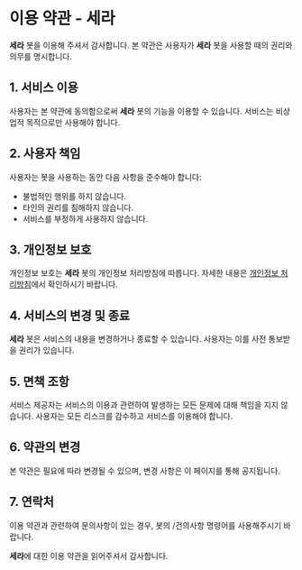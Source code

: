 # 이용 약관 - 세라

**세라** 봇을 이용해 주셔서 감사합니다. 본 약관은 사용자가 **세라** 봇을 사용할 때의 권리와 의무를 명시합니다.

## 1. 서비스 이용
사용자는 본 약관에 동의함으로써 **세라** 봇의 기능을 이용할 수 있습니다. 서비스는 비상업적 목적으로만 사용해야 합니다.

## 2. 사용자 책임
사용자는 봇을 사용하는 동안 다음 사항을 준수해야 합니다:
- 불법적인 행위를 하지 않습니다.
- 타인의 권리를 침해하지 않습니다.
- 서비스를 부정하게 사용하지 않습니다.

## 3. 개인정보 보호
개인정보 보호는 **세라** 봇의 개인정보 처리방침에 따릅니다. 자세한 내용은 [개인정보 처리방침](URL_TO_PRIVACY_POLICY)에서 확인하시기 바랍니다.

## 4. 서비스의 변경 및 종료
**세라** 봇은 서비스의 내용을 변경하거나 종료할 수 있습니다. 사용자는 이를 사전 통보받을 권리가 있습니다.

## 5. 면책 조항
서비스 제공자는 서비스의 이용과 관련하여 발생하는 모든 문제에 대해 책임을 지지 않습니다. 사용자는 모든 리스크를 감수하고 서비스를 이용해야 합니다.

## 6. 약관의 변경
본 약관은 필요에 따라 변경될 수 있으며, 변경 사항은 이 페이지를 통해 공지됩니다.

## 7. 연락처
이용 약관과 관련하여 문의사항이 있는 경우, 봇의 /건의사항 명령어를 사용해주시기 바랍니다.

**세라**에 대한 이용 약관을 읽어주셔서 감사합니다.
